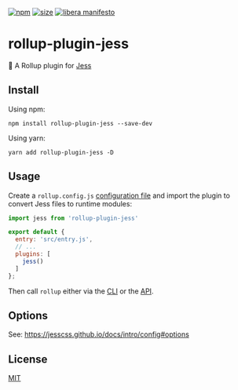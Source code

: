 [npm]: https://img.shields.io/npm/v/rollup-plugin-jess
[npm-url]: https://www.npmjs.com/package/rollup-plugin-jess
[size]: https://packagephobia.now.sh/badge?p=rollup-plugin-jess
[size-url]: https://packagephobia.now.sh/result?p=rollup-plugin-jess

[![npm][npm]][npm-url]
[![size][size]][size-url]
[![libera manifesto](https://img.shields.io/badge/libera-manifesto-lightgrey.svg)](https://liberamanifesto.com)

# rollup-plugin-jess

🍣 A Rollup plugin for [Jess](https://jesscss.github.io/)

## Install

Using npm:

```console
npm install rollup-plugin-jess --save-dev
```

Using yarn:

```console
yarn add rollup-plugin-jess -D
```

## Usage

Create a `rollup.config.js` [configuration file](https://www.rollupjs.org/guide/en/#configuration-files) and import the plugin to convert Jess files to runtime modules:

```js
import jess from 'rollup-plugin-jess'

export default {
  entry: 'src/entry.js',
  // ...
  plugins: [
    jess()
  ]
};
```

Then call `rollup` either via the [CLI](https://www.rollupjs.org/guide/en/#command-line-reference) or the [API](https://www.rollupjs.org/guide/en/#javascript-api).

## Options

See: https://jesscss.github.io/docs/intro/config#options


## License

[MIT](../../LICENSE)